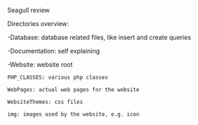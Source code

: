 Seagull review

Directories overview:

-Database: database related files, like insert and create queries

-Documentation: self explaining

-Website: website root

    PHP_CLASSES: various php classes
    
    WebPages: actual web pages for the website
    
    WebsiteThemes: css files
    
    img: images used by the website, e.g. icon
    
